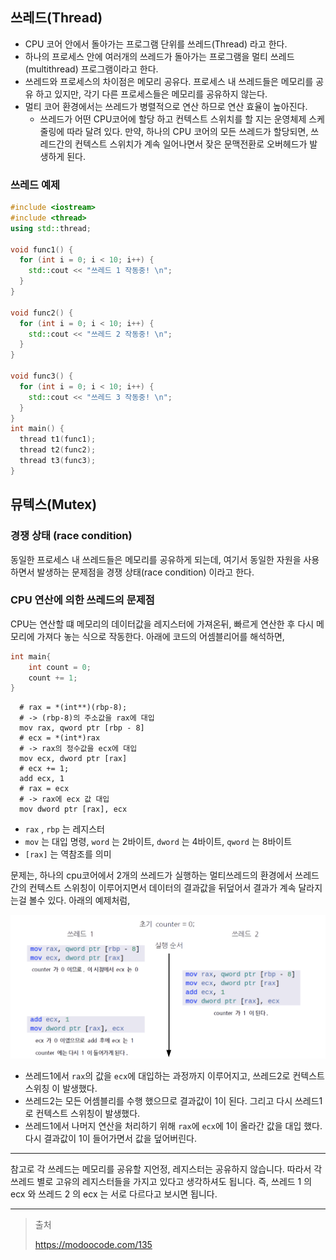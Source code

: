 ## 쓰레드(Thread)

- CPU 코어 안에서 돌아가는 프로그램 단위를 쓰레드(Thread) 라고 한다. 
- 하나의 프로세스 안에 여러개의 쓰레드가 돌아가는 프로그램을 멀티 쓰레드(multithread) 프로그램이라고 한다.
- 쓰레드와 프로세스의 차이점은 메모리 공유다. 프로세스 내 쓰레드들은 메모리를 공유 하고 있지만, 각기 다른 프로세스들은 메모리를 공유하지 않는다.
- 멀티 코어 환경에서는 쓰레드가 병렬적으로 연산 하므로 연산 효율이 높아진다.
  - 쓰레드가 어떤 CPU코어에 할당 하고 컨텍스트 스위치를 할 지는 운영체제 스케줄링에 따라 달려 있다. 만약, 하나의 CPU 코어의 모든 쓰레드가 할당되면, 쓰레드간의 컨텍스트 스위치가 계속 일어나면서 잦은 문맥전환로 오버헤드가 발생하게 된다.



### 쓰레드 예제

```c++
#include <iostream>
#include <thread>
using std::thread;

void func1() {
  for (int i = 0; i < 10; i++) {
    std::cout << "쓰레드 1 작동중! \n";
  }
}

void func2() {
  for (int i = 0; i < 10; i++) {
    std::cout << "쓰레드 2 작동중! \n";
  }
}

void func3() {
  for (int i = 0; i < 10; i++) {
    std::cout << "쓰레드 3 작동중! \n";
  }
}
int main() {
  thread t1(func1);
  thread t2(func2);
  thread t3(func3);
}
```



## 뮤텍스(Mutex)

### 경쟁 상태 (race condition)

동일한 프로세스 내 쓰레드들은 메모리를 공유하게 되는데, 여기서 동일한 자원을 사용하면서 발생하는 문제점을 경쟁 상태(race condition) 이라고 한다.



### CPU 연산에 의한 쓰레드의 문제점

CPU는 연산할 떄 메모리의 데이터값을 레지스터에 가져온뒤, 빠르게 연산한 후 다시 메모리에 가져다 놓는 식으로 작동한다. 아래에 코드의 어셈블리어를 해석하면,

```c++
int main{
	int count = 0;
	count += 1;
}
```

```assembly
  # rax = *(int**)(rbp-8);
  # -> (rbp-8)의 주소값을 rax에 대입
  mov rax, qword ptr [rbp - 8]
  # ecx = *(int*)rax
  # -> rax의 정수값을 ecx에 대입
  mov ecx, dword ptr [rax]
  # ecx += 1;
  add ecx, 1
  # rax = ecx
  # -> rax에 ecx 값 대입
  mov dword ptr [rax], ecx
```

- `rax` , `rbp` 는 레지스터
- `mov` 는 대입 명령, `word` 는 2바이트, `dword` 는 4바이트, `qword` 는 8바이트
- `[rax]` 는 역참조를 의미



문제는, 하나의 cpu코어에서 2개의 쓰레드가 실행하는 멀티쓰레드의 환경에서 쓰레드간의 컨텍스트 스위칭이 이루어지면서 데이터의 결과값을 뒤덮어서 결과가 계속 달라지는걸 볼수 있다. 아래의 예제처럼,



![td1](../img/td1.PNG)

- 쓰레드1에서 `rax`의 값을 `ecx`에 대입하는 과정까지 이루어지고, 쓰레드2로 컨텍스트 스위칭 이 발생했다.
- 쓰레드2는 모든 어셈블리를 수행 했으므로 결과값이 1이 된다. 그리고 다시 쓰레드1로 컨텍스트 스위칭이 발생했다.
- 쓰레드1에서 나머지 연산을 처리하기 위해 `rax`에 `ecx`에 1이 올라간 값을 대입 했다. 다시 결과값이 1이 들어가면서 값을 덮어버린다.

<hr/>

참고로 각 쓰레드는 메모리를 공유할 지언정, 레지스터는 공유하지 않습니다. 따라서 각 쓰레드 별로 고유의 레지스터들을 가지고 있다고 생각하셔도 됩니다. 즉, 쓰레드 1 의 ecx 와 쓰레드 2 의 ecx 는 서로 다르다고 보시면 됩니다.

<hr/>





> 출처
>
> https://modoocode.com/135